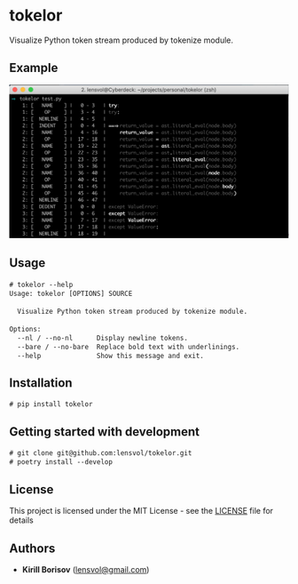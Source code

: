 # tokelor

Visualize Python token stream produced by tokenize module.

## Example

![Example usage](https://raw.githubusercontent.com/lensvol/tokelor/master/docs/example.png)

## Usage
```
# tokelor --help
Usage: tokelor [OPTIONS] SOURCE

  Visualize Python token stream produced by tokenize module.

Options:
  --nl / --no-nl      Display newline tokens.
  --bare / --no-bare  Replace bold text with underlinings.
  --help              Show this message and exit.
```

## Installation

```shell script
# pip install tokelor
```

## Getting started with development

```shell script
# git clone git@github.com:lensvol/tokelor.git
# poetry install --develop
```

## License

This project is licensed under the MIT License - see the [LICENSE](LICENSE) file for details

## Authors

* **Kirill Borisov** ([lensvol@gmail.com](mailto:lensvol@gmail.com))

